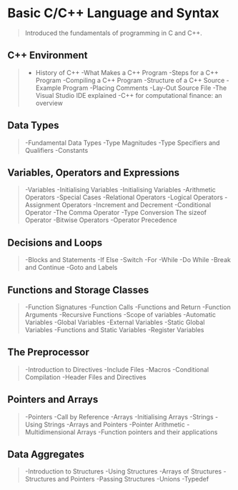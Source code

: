 # Basic C/C++ Language and Syntax

> Introduced the fundamentals of programming in C and C++.

## C++ Environment

> - History of C++
>-What Makes a C++ Program
>-Steps for a C++ Program
>-Compiling a C++ Program
>-Structure of a C++ Source
>-Example Program
>-Placing Comments
>-Lay-Out Source File
>-The Visual Studio IDE explained
>-C++ for computational finance: an overview

## Data Types

>-Fundamental Data Types
>-Type Magnitudes
>-Type Specifiers and Qualifiers
>-Constants

## Variables, Operators and Expressions

>-Variables
>-Initialising Variables
>-Initialising Variables
>-Arithmetic Operators
>-Special Cases
>-Relational Operators
>-Logical Operators
>-Assignment Operators
>-Increment and Decrement
>-Conditional Operator
>-The Comma Operator
>-Type Conversion The sizeof Operator
>-Bitwise Operators
>-Operator Precedence

## Decisions and Loops

>-Blocks and Statements
>-If Else
>-Switch
>-For
>-While
>-Do While
>-Break and Continue
>-Goto and Labels

## Functions and Storage Classes

>-Function Signatures
>-Function Calls
>-Functions and Return
>-Function Arguments
>-Recursive Functions
>-Scope of variables
>-Automatic Variables
>-Global Variables
>-External Variables
>-Static Global Variables
>-Functions and Static Variables
>-Register Variables

## The Preprocessor

>-Introduction to Directives
>-Include Files
>-Macros
>-Conditional Compilation
>-Header Files and Directives

## Pointers and Arrays

>-Pointers
>-Call by Reference
>-Arrays
>-Initialising Arrays
>-Strings
>-Using Strings
>-Arrays and Pointers
>-Pointer Arithmetic
>-Multidimensional Arrays
>-Function pointers and their applications

## Data Aggregates

>-Introduction to Structures
>-Using Structures
>-Arrays of Structures
>-Structures and Pointers
>-Passing Structures
>-Unions
>-Typedef